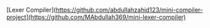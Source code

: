 [Lexer Compiler](https://github.com/abdullahzahid123/mini-compiler-project](https://github.com/MAbdullah369/mini-lexer-compiler)
